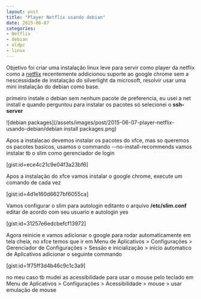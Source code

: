 ```yaml
---
layout: post
title: "Player Netflix usando debian"
date: 2015-06-07
categories:
- Netflix
- debian
- oldpc
- linux
---
```


  Objetivo foi criar uma instalação linux leve para servir como player da netflix
como a [netflix](https://www.netflix.com) recentemente addicionou suporte ao google chrome
sem a nescessidade de instalação do silverlight da microsoft, resolvir usar uma
mini instalação do debian como base.

primeiro instale o debian sem nenhum pacote de preferencia, eu usei a net install e quando perguntou para instalar os pacotes só selecionei o **ssh-server**

![debian packages](/assets/images/post/2015-06-07-player-netflix-usando-debian/debian install packages.png)


  Apos a instalacao devemos instalar os pacotes do xfce, mas so queremos os pacotes basicos, usamos o commando --no-install-recommends
vamos instalar tb o slim como gerenciador de login

[gist:id=ece4c21c9e04f3a23bf6]


  Apos a instalação do xfce vamos instalar o google chrome, execute um comando de cada vez

[gist:id=4d1e160d6627bf6055ca]


  Vamos configurar o slim para autologin editanto o arquivo **/etc/slim.conf** editar de acordo com seu usuario e autologin yes

[gist:id=31257e6edcbefcf13972]


  Agora reinicie e vamos adicionar o google para rodar automaticamente em tela cheia, no xfce temos que ir em Menu de Aplicativos > Configurações > Gerenciador de Configurações > Sessão e inicialização > inicio automatico de Aplicativos
adicionar o seguinte commando

[gist:id=1f75ff3d4b46c9c1c3a9]

no meu caso tb mudei as acessibilidade para usar o mouse pelo teclado em Menu de Aplicativos > Configurações > Acessibilidade > mouse > usar emulação de mouse


[](http://auriza.site40.net/notes/debian/xfce-minimal-installation/)
[](http://www.tecmint.com/install-google-chrome-in-debian-ubuntu-linux-mint/)
[](http://forum.xfce.org/viewtopic.php?id=7864)
[](http://www.linuxquestions.org/questions/debian-26/squeeze-slim-how-to-autologin-852573/)
[](http://www.techiecorner.com/1941/how-to-auto-start-chrome-in-full-screen-mode-f11-everytime/)
[](http://askubuntu.com/questions/234663/what-command-should-i-type-to-run-chrome-from-the-terminal)
[](http://docs.xfce.org/xfce/xfce4-settings/accessibility)
